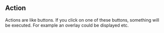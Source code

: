 ## Action

Actions are like buttons. If you click on one of these buttons,
something will be executed. For example an overlay could be displayed etc.

